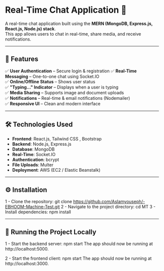 # Real-Time Chat Application 🚀  

A real-time chat application built using the **MERN (MongoDB, Express.js, React.js, Node.js) stack**.  
This app allows users to chat in real-time, share media, and receive notifications.

---

## 📌 Features  
✅ **User Authentication** – Secure login & registration
✅ **Real-Time Messaging** – One-to-one chat using Socket.IO  
✅ **Online/Offline Status** – Shows user status  
✅ **"Typing..." Indicator** – Displays when a user is typing  
✅ **Media Sharing** – Supports image and document uploads  
✅ **Notifications** – Real-time & email notifications (Nodemailer)  
✅ **Responsive UI** – Clean and modern interface  

---

## 🛠️ Technologies Used  
- **Frontend**: React.js, Tailwind CSS , Bootstrap
- **Backend**: Node.js, Express.js  
- **Database**: MongoDB  
- **Real-Time**: Socket.IO  
- **Authentication**: bcrypt  
- **File Uploads**: Multer 
- **Deployment**: AWS (EC2 / Elastic Beanstalk)  

---

##  ⚙️ Installation
1 - Clone the repository:
git clone https://github.com/Aslamyouseph/-EBHOOM-Machine-Test.git
2 - Navigate to the project directory:
cd MT
3 - Install dependencies:
npm install

---

##  🚀 Running the Project Locally
1 - Start the backend server:
npm start
The app should now be running at http://localhost:5000.

2 - Start the frontend client:
npm start
The app should now be running at http://localhost:3000.

